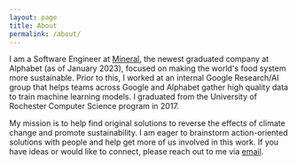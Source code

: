 ```yaml
---
layout: page
title: About
permalink: /about/
---
```


I am a Software Engineer at [Mineral](https://mineral.ai), the newest graduated company at Alphabet (as of January 2023), focused on making the world's food system more sustainable. Prior to this, I worked at an internal Google Research/AI group that helps teams across Google and Alphabet gather high quality data to train machine learning models. I graduated from the University of Rochester Computer Science program in 2017.

My mission is to help find original solutions to reverse the effects of climate change and promote sustainability. I am eager to brainstorm action-oriented solutions with people and help get more of us involved in this work. If you have ideas or would like to connect, please reach out to me via [email](mailto:jht9663@gmail.com).
